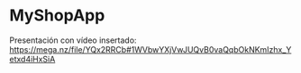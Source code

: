# MyShopApp

Presentación con vídeo insertado:
https://mega.nz/file/YQx2RRCb#1WVbwYXjVwJUQvB0vaQqbOkNKmIzhx_Yetxd4iHxSiA

